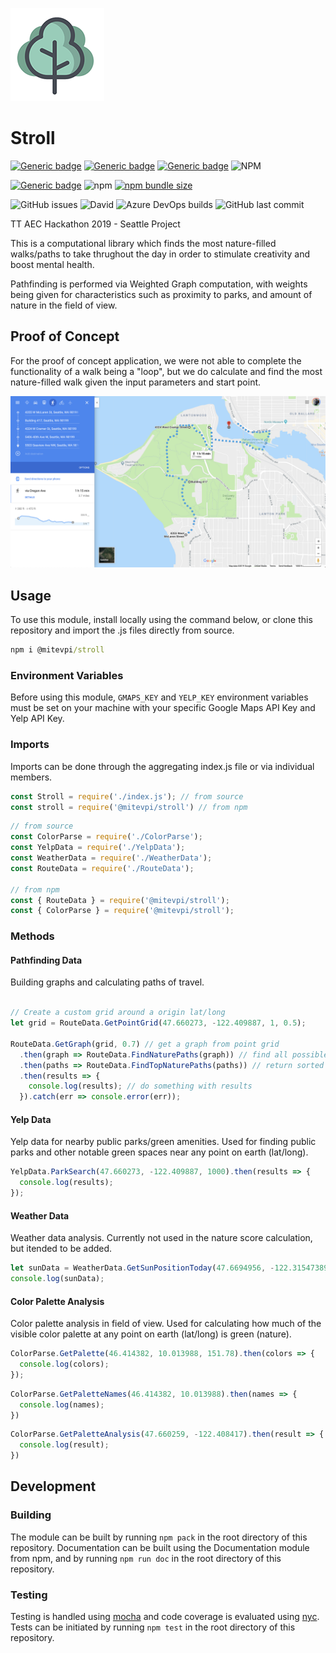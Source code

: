 
![first path](assets/screenshots/tree.png)

# Stroll

[![Generic badge](https://img.shields.io/badge/Docs-Web-Green.svg)](https://nbbj-digital.github.io/stroll/) [![Generic badge](https://img.shields.io/badge/Docs-MD-Green.svg)](docs/README.md) [![Generic badge](https://img.shields.io/badge/Samples-JS-Green.svg)](samples/strollSamples.js) ![NPM](https://img.shields.io/npm/l/@mitevpi/stroll.svg)

[![Generic badge](https://img.shields.io/badge/Release-NPM-Blue.svg)](https://www.npmjs.com/package/@mitevpi/stroll) ![npm](https://img.shields.io/npm/v/@mitevpi/stroll.svg) [![npm bundle size](https://img.shields.io/bundlephobia/min/@mitevpi/stroll.svg)](https://bundlephobia.com/result?p=@mitevpi/stroll)

![GitHub issues](https://img.shields.io/github/issues/nbbj-digital/stroll.svg) ![David](https://img.shields.io/david/dev/nbbj-digital/stroll.svg) ![Azure DevOps builds](https://img.shields.io/azure-devops/build/PMitev/NBBJ%20Public/3.svg) ![GitHub last commit](https://img.shields.io/github/last-commit/nbbj-digital/stroll.svg)

TT AEC Hackathon 2019 - Seattle Project

This is a computational library which finds the most nature-filled walks/paths to take thrughout the day in order to stimulate creativity and boost mental health.

Pathfinding is performed via Weighted Graph computation, with weights being given for characteristics such as proximity to parks, and amount of nature in the field of view.

## Proof of Concept

For the proof of concept application, we were not able to complete the functionality of a walk being a "loop", but we do calculate and find the most nature-filled walk given the input parameters and start point.

![first path](assets/screenshots/firstMap.png)

## Usage

To use this module, install locally using the command below, or clone this repository and import the .js files directly from source.

```cmd
npm i @mitevpi/stroll
```

### Environment Variables

Before using this module, `GMAPS_KEY` and `YELP_KEY` environment variables must be set on your machine with your specific Google Maps API Key and Yelp API Key.

### Imports

Imports can be done through the aggregating index.js file or via individual members.

```js
const Stroll = require('./index.js'); // from source
const stroll = require('@mitevpi/stroll') // from npm
```

```js
// from source
const ColorParse = require('./ColorParse');
const YelpData = require('./YelpData');
const WeatherData = require('./WeatherData');
const RouteData = require('./RouteData');

// from npm
const { RouteData } = require('@mitevpi/stroll');
const { ColorParse } = require('@mitevpi/stroll');
```

### Methods

#### Pathfinding Data

Building graphs and calculating paths of travel.

```js

// Create a custom grid around a origin lat/long
let grid = RouteData.GetPointGrid(47.660273, -122.409887, 1, 0.5);

RouteData.GetGraph(grid, 0.7) // get a graph from point grid
  .then(graph => RouteData.FindNaturePaths(graph)) // find all possible paths
  .then(paths => RouteData.FindTopNaturePaths(paths)) // return sorted paths
  .then(results => {
    console.log(results); // do something with results
  }).catch(err => console.error(err));
```

#### Yelp Data

Yelp data for nearby public parks/green amenities. Used for finding public parks and other notable green spaces near any point on earth (lat/long).

```js
YelpData.ParkSearch(47.660273, -122.409887, 1000).then(results => {
  console.log(results);
});
```

#### Weather Data

Weather data analysis. Currently not used in the nature score calculation, but itended to be added.

```js
let sunData = WeatherData.GetSunPositionToday(47.6694956, -122.31547389999999);
console.log(sunData);
```

#### Color Palette Analysis

Color palette analysis in field of view. Used for calculating how much of the visible color palette at any point on earth (lat/long) is green (nature).

```js
ColorParse.GetPalette(46.414382, 10.013988, 151.78).then(colors => {
  console.log(colors);
});
```

```js
ColorParse.GetPaletteNames(46.414382, 10.013988).then(names => {
  console.log(names);
})
```

```js
ColorParse.GetPaletteAnalysis(47.660259, -122.408417).then(result => {
  console.log(result);
})
```

## Development

### Building

The module can be built by running `npm pack` in the root directory of this repository. Documentation can be built using the Documentation module from npm, and by running `npm run doc` in the root directory of this repository.

### Testing

Testing is handled using [mocha](https://www.npmjs.com/package/mocha) and code coverage is evaluated using [nyc](https://www.npmjs.com/package/nyc). Tests can be initiated by running `npm test` in the root directory of this repository.
